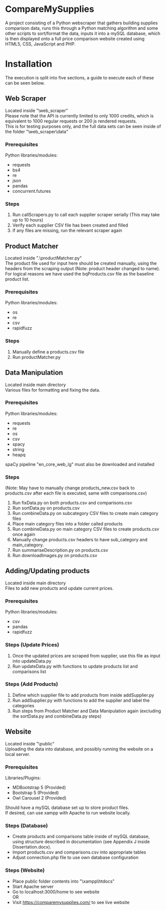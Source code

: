 # CompareMySupplies
A project consisting of a Python webscraper that gathers building supplies comparison data, runs this through a Python matching algorithm and some other scripts to sort/format the data, inputs it into a mySQL database, which is then displayed onto a full price comparison website created using HTML5, CSS, JavaScript and PHP.

# Installation
The execution is split into five sections, a guide to execute each of these can be seen below.

## Web Scraper
Located inside "\web_scraper" <br>
Please note that the API is currently limited to only 1000 credits, which is equivalent to 1000 regular requests or 200 js rendered requests. <br>
This is for testing purposes only, and the full data sets can be seen inside of the folder "\web_scraper\data"

### Prerequisites
Python libraries/modules:
- requests
- bs4
- re
- json
- pandas
- concurrent.futures

### Steps
1. Run callScrapers.py to call each supplier scraper serially (This may take up to 10 hours)
2. Verify each supplier CSV file has been created and filled
3. If any files are missing, run the relevant scraper again


## Product Matcher
Located inside ".\productMatcher.py" <br>
The product file used for input here should be created manually, using the headers from the scraping output (Note: product header changed to name). <br>
For logical reasons we have used the bqProducts.csv file as the baseline product list.

### Prerequisites
Python libraries/modules:
- os
- re
- csv
- rapidfuzz

### Steps
1. Manually define a products.csv file
2. Run productMatcher.py


## Data Manipulation
Located inside main directory <br>
Various files for formatting and fixing the data.

### Prerequisites
Python libraries/modules:
- requests
- re
- os
- csv
- spacy
- string
- heapq

spaCy pipeline "en_core_web_lg" must also be downloaded and installed

### Steps
(Note: May have to manually change products_new.csv back to products.csv after each file is executed, same with comparisons.csv)
1. Run fixData.py on both products.csv and comparisons.csv
2. Run sortData.py on products.csv
3. Run combineData.py on subcategory CSV files to create main category files
4. Place main category files into a folder called products
5. Run combineData.py on main category CSV files to create products.csv once again
6. Manually change products.csv headers to have sub_category and main_category.
6. Run summariseDescription.py on products.csv
7. Run downloadImages.py on products.csv


## Adding/Updating products
Located inside main directory <br>
Files to add new products and update current prices.

### Prerequisites
Python libraries/modules:
- csv
- pandas
- rapidfuzz


### Steps (Update Prices)
1. Once the updated prices are scraped from supplier, use this file as input into updateData.py 
2. Run updateData.py with functions to update products list and comparisons list

### Steps (Add Products)
1. Define which supplier file to add products from inside addSupplier.py
2. Run addSupplier.py with functions to add the supplier and label the categories
3. Run steps from Product Matcher and Data Manipulation again (excluding the sortData.py and combineData.py steps)


## Website
Located inside "\public" <br>
Uploading the data into database, and possibly running the website on a local server.

### Prerequisites
Libraries/Plugins:
- MDBootstrap 5 (Provided)
- Bootstrap 5 (Provided)
- Owl Carousel 2 (Provided)

Should have a mySQL database set up to store product files. <br>
If desired, can use xampp with Apache to run website locally.

### Steps (Database)
- Create products and comparisons table inside of mySQL database, using structure described in documentation (see Appendix J inside Dissertation.docx).
- Import products.csv and comparisons.csv into appropriate tables
- Adjust connection.php file to use own database configuration

### Steps (Website)
- Place public folder contents into "\xampp\htdocs"
- Start Apache server
- Go to localhost:3000/home to see website <br>
OR
- Visit https://comparemysupplies.com/ to see live website




